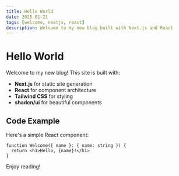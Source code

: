 ```yaml
---
title: Hello World
date: 2025-01-21
tags: [welcome, nextjs, react]
description: Welcome to my new blog built with Next.js and React
---
```


# Hello World

Welcome to my new blog! This site is built with:

- **Next.js** for static site generation
- **React** for component architecture
- **Tailwind CSS** for styling
- **shadcn/ui** for beautiful components

## Code Example

Here's a simple React component:

```tsx
function Welcome({ name }: { name: string }) {
  return <h1>Hello, {name}!</h1>
}
```

Enjoy reading!
